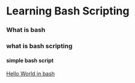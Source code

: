 # Learning Bash Scripting
### What is bash
### what is bash scripting
#### simple bash script
[Hello World in bash](scripts/first-script.sh)